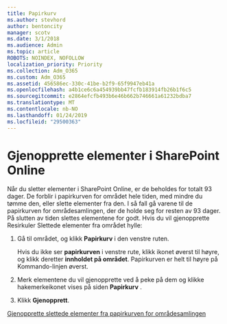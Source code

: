 ```yaml
---
title: Papirkurv
ms.author: stevhord
author: bentoncity
manager: scotv
ms.date: 3/1/2018
ms.audience: Admin
ms.topic: article
ROBOTS: NOINDEX, NOFOLLOW
localization_priority: Priority
ms.collection: Adm_O365
ms.custom: Adm_O365
ms.assetid: 456586ec-330c-41be-b2f9-65f9947eb41a
ms.openlocfilehash: a4b1ce6c6a454939bb47fcfb183914fb26b1f6c5
ms.sourcegitcommit: e2864efcfb493b6e46b662b746661a61232bdba7
ms.translationtype: MT
ms.contentlocale: nb-NO
ms.lasthandoff: 01/24/2019
ms.locfileid: "29500363"
---
```

# <a name="restore-items-in-sharepoint-online"></a>Gjenopprette elementer i SharePoint Online

Når du sletter elementer i SharePoint Online, er de beholdes for totalt 93 dager. De forblir i papirkurven for området hele tiden, med mindre du tømme den, eller slette elementer fra den. I så fall gå varene til de papirkurven for områdesamlingen, der de holde seg for resten av 93 dager. På slutten av tiden slettes elementene for godt. Hvis du vil gjenopprette Resirkuler Slettede elementer fra området hylle:
  
1. Gå til området, og klikk **Papirkurv** i den venstre ruten. 
    
    Hvis du ikke ser **papirkurven** i venstre rute, klikk ikonet øverst til høyre, og klikk deretter **innholdet på området**. Papirkurven er helt til høyre på Kommando-linjen øverst.
    
2. Merk elementene du vil gjenopprette ved å peke på dem og klikke hakemerkeikonet vises på siden **Papirkurv** . 
    
3. Klikk **Gjenopprett**.
    
[Gjenopprette slettede elementer fra papirkurven for områdesamlingen](https://go.microsoft.com/fwlink/?linkid=866439)
  

